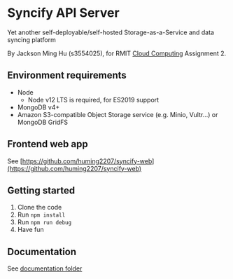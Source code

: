 # Syncify API Server

Yet another self-deployable/self-hosted Storage-as-a-Service and data syncing platform

By Jackson Ming Hu (s3554025), for RMIT [Cloud Computing](http://www1.rmit.edu.au/courses/049803) Assignment 2.

## Environment requirements

- Node
    - Node v12 LTS is required, for ES2019 support
- MongoDB v4+
- Amazon S3-compatible Object Storage service (e.g. Minio, Vultr...) or MongoDB GridFS

## Frontend web app

See [https://github.com/huming2207/syncify-web](https://github.com/huming2207/syncify-web)

## Getting started

1. Clone the code
2. Run `npm install`
3. Run `npm run debug`
4. Have fun


## Documentation

See [documentation folder](doc/README.md)
